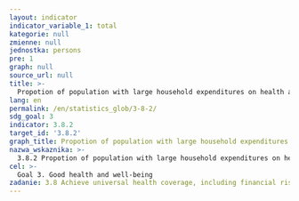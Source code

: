 ```yaml
---
layout: indicator
indicator_variable_1: total
kategorie: null
zmienne: null
jednostka: persons
pre: 1
graph: null
source_url: null
title: >-
  Propotion of population with large household expenditures on health as a share of total household expenditure or income.
lang: en
permalink: /en/statistics_glob/3-8-2/
sdg_goal: 3
indicator: 3.8.2
target_id: '3.8.2'
graph_title: Propotion of population with large household expenditures on health as a share of total household expenditure or income.
nazwa_wskaznika: >-
  3.8.2 Propotion of population with large household expenditures on health as a share of total household expenditure or income.
cel: >-
  Goal 3. Good health and well-being
zadanie: 3.8 Achieve universal health coverage, including financial risk protection, access to quality essential health-care services and access to safe, effective, quality and affordable essential medicines and vaccines for all
---
```

